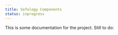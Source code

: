 ```yaml
---
title: Sofology Components
status: inprogress
---
```


This is some documentation for the project. Still to do:
